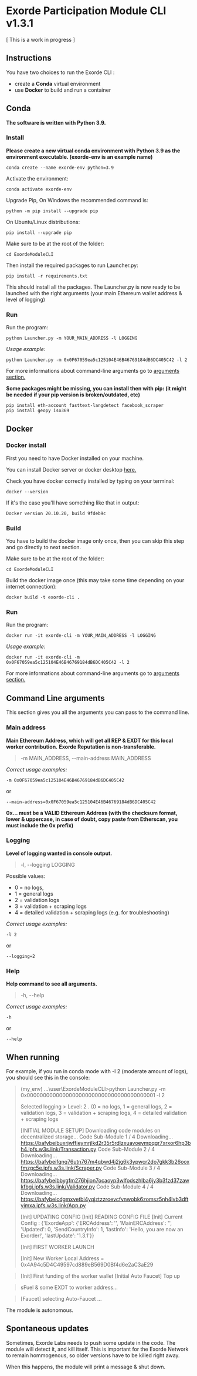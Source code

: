
# Exorde Participation Module CLI v1.3.1

[ This is a work in progress ] 

## Instructions
You have two choices to run the Exorde CLI : 
- create a **Conda** virtual environment 
- use **Docker** to build and run a container

## Conda

**The software is written with Python 3.9.**

### Install

**Please create a new virtual conda environment with Python 3.9 as the environment executable. (exorde-env is an example name)**

    conda create --name exorde-env python=3.9
 

Activate the environment:

    conda activate exorde-env

Upgrade Pip, On Windows the recommended command is:

    python -m pip install --upgrade pip
    
On Ubuntu/Linux distributions:

    pip install --upgrade pip

Make sure to be at the root of the folder:

    cd ExordeModuleCLI

Then install the required packages to run Launcher.py:

    pip install -r requirements.txt

This should install all the packages. The Launcher.py is now ready to be launched with the right arguments (your main Ethereum wallet address & level of logging)

### Run

Run the program:

    python Launcher.py -m YOUR_MAIN_ADDRESS -l LOGGING

 *Usage example:* 

    python Launcher.py -m 0x0F67059ea5c125104E46B46769184dB6DC405C42 -l 2

For more informations about command-line arguments go to [arguments section.](#command-line-arguments) 

 **Some packages might be missing, you can install then with pip: (it might be needed if your pip version is broken/outdated, etc)**

    pip install eth-account fasttext-langdetect facebook_scraper
    pip install geopy iso369

## Docker  

### Docker install
First you need to have Docker installed on your machine. 

You can install Docker server or docker desktop [here.](https://docs.docker.com/engine/install/)

Check you have docker correctly installed by typing on your terminal: 

    docker --version

If it's the case you'll have something like that in output:  

    Docker version 20.10.20, build 9fdeb9c

### Build
You have to build the docker image only once, then you can skip this step and go directly to next section.

Make sure to be at the root of the folder:

    cd ExordeModuleCLI

Build the docker image once (this may take some time depending on your internet connection):

    docker build -t exorde-cli . 

### Run 

Run the program: 

    docker run -it exorde-cli -m YOUR_MAIN_ADDRESS -l LOGGING

*Usage example:* 

    docker run -it exorde-cli -m 0x0F67059ea5c125104E46B46769184dB6DC405C42 -l 2

For more informations about command-line arguments go to [arguments section.](#command-line-arguments) 

## Command Line arguments
This section gives you all the arguments you can pass to the command line.

### Main address
**Main Ethereum Address, which will get all REP & EXDT for this local worker contribution.**
**Exorde Reputation is non-transferable.**

> -m MAIN_ADDRESS, --main-address MAIN_ADDRESS

 *Correct usage examples:*

    -m 0x0F67059ea5c125104E46B46769184dB6DC405C42
or 
    
    --main-address=0x0F67059ea5c125104E46B46769184dB6DC405C42

  **0x... must be a VALID Ethereum Address (with the checksum format, lower &  uppercase, in case of doubt, copy paste from Etherscan, you must include the 0x prefix)**  

### Logging 
**Level of logging wanted in console output.** 

> -l,  --logging LOGGING

Possible values: 
- 0 = no logs, 
- 1 = general logs
- 2 = validation logs
- 3 = validation + scraping logs
- 4 = detailed validation + scraping logs (e.g. for troubleshooting)

*Correct usage examples:*

    -l 2
or
    
    --logging=2

### Help 
**Help command to see all arguments.** 

> -h,  --help

*Correct usage examples:*

    -h
or
    
    --help

## When running

For example, if you run in conda mode with -l 2 (moderate amount of logs), you should see this in the console:

> (my_env) \...\user\ExordeModuleCLI>python Launcher.py -m 0x0000000000000000000000000000000000000001 -l 2 
> 
> Selected logging > Level:  2 .  (0 = no logs, 1 = general logs, 2 = validation logs, 3 =
> validation + scraping logs, 4 = detailed validation + scraping logs
> 
> [INITIAL MODULE SETUP] Downloading code modules on decentralized
> storage...
>         Code Sub-Module  1  /  4        Downloading...   https://bafybeibuxrjwffjeymrjlkd2r35r5rdlzxuavoeympqgr7xrxor6hp3bh4.ipfs.w3s.link/Transaction.py
>         Code Sub-Module  2  /  4        Downloading...   https://bafybeifqnq76utn767m4qbwd4j2jg6k3ypwcr2do7gkk3b26ooxfmzgc5e.ipfs.w3s.link/Scraper.py
>         Code Sub-Module  3  /  4        Downloading...   https://bafybeibbygfm276hjion7ocaoyp3wlfodszhlba6jy3b3fzd37zawkfbgi.ipfs.w3s.link/Validator.py
>         Code Sub-Module  4  /  4        Downloading...   https://bafybeicdgmxvetbi4yqjztzzroevcfvnwobk6zomsz5nh4lvb3dftyimxa.ipfs.w3s.link/App.py
> 
> [Init] UPDATING CONFIG [Init] READING CONFIG FILE [Init] Current Config :  {'ExordeApp': {'ERCAddress': '', 'MainERCAddress': '',  'Updated': 0, 'SendCountryInfo': 1, 'lastInfo': 'Hello, you are now an
> Exorder!', 'lastUpdate': '1.3.1'}}
> 
>  [Init] FIRST WORKER LAUNCH
>  
>  [Init] New Worker Local Address =  0x4A94c5D4C49597cd889eB569D0Bf4d6e2aC3aE29

> [Init] First funding of the worker wallet [Initial Auto Faucet] Top up

> sFuel & some EXDT to worker address... 

> [Faucet] selecting Auto-Faucet ...

The module is autonomous.

## Spontaneous updates

Sometimes, Exorde Labs needs to push some update in the code. The module will detect it, and kill itself.
This is important for the Exorde Network to remain hommogenous, so older versions have to be killed right away.

When this happens, the module will print a message & shut down.
